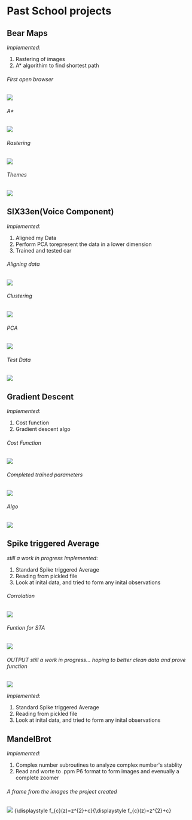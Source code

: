 # Past School projects
## Bear Maps
*Implemented*:
1) Rastering of images
2) A* algorithim to find shortest path
###### First open browser
![](im/Inital.png)
###### A*
![](im/Astar.png)
###### Rastering
![](im/Raster.png)
###### Themes
![](im/theme.png)

## SIX33en(Voice Component)
*Implemented*:
1) Aligned my Data
2) Perform PCA torepresent the data in a lower dimension
3) Trained and tested car

###### Aligning data
![](im/Aligned.png)

###### Clustering
![](im/CLustering.png)

###### PCA
![](im/PCA.png) 

###### Test Data
![](im/Testing.png)

## Gradient Descent

*Implemented*:
1) Cost function
2) Gradient descent algo

###### Cost Function
![](im/Cost.png)
###### Completed trained parameters
![](im/FOUNDLOCALMIn.png)
###### Algo
![](im/Performdf.png)

## Spike triggered Average
*still a work in progress*
*Implemented*:
1) Standard Spike triggered Average
2) Reading from pickled file
3) Look at inital data, and tried to form any inital observations

###### Corrolation
![](im/COR.png)

###### Funtion for STA
![](im/COmputSTA.png)

###### OUTPUT *still a work in progress... hoping to better clean data and prove function*
![](im/STA.png)

*Implemented*:
1) Standard Spike triggered Average
2) Reading from pickled file
3) Look at inital data, and tried to form any inital observations

## MandelBrot
*Implemented*:
1) Complex number subroutines to analyze complex number's stablity
2) Read and worte to .ppm P6 format to form images and evenually a complete zoomer 
###### A frame from the images the project created
![](im/Fractal.png)
{\displaystyle f_{c}(z)=z^{2}+c}{\displaystyle f_{c}(z)=z^{2}+c}
